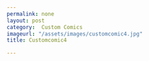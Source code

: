 ```yaml
---
permalink: none
layout: post
category:  Custom Comics
imageurl: "/assets/images/customcomic4.jpg"
title: Customcomic4

---
```

